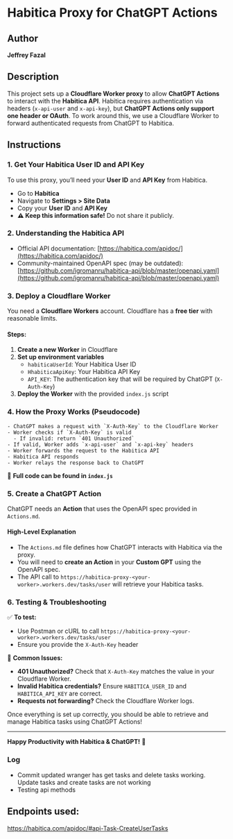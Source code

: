 # Habitica Proxy for ChatGPT Actions

## Author
**Jeffrey Fazal**

## Description
This project sets up a **Cloudflare Worker proxy** to allow **ChatGPT Actions** to interact with the **Habitica API**. Habitica requires authentication via headers (`x-api-user` and `x-api-key`), but **ChatGPT Actions only support one header or OAuth**. To work around this, we use a Cloudflare Worker to forward authenticated requests from ChatGPT to Habitica.

## Instructions
### 1. Get Your Habitica User ID and API Key
To use this proxy, you’ll need your **User ID** and **API Key** from Habitica.
- Go to **Habitica**
- Navigate to **Settings > Site Data**
- Copy your **User ID** and **API Key**
- **⚠️ Keep this information safe!** Do not share it publicly.

### 2. Understanding the Habitica API
- Official API documentation: [https://habitica.com/apidoc/](https://habitica.com/apidoc/)
- Community-maintained OpenAPI spec (may be outdated): [https://github.com/igromanru/habitica-api/blob/master/openapi.yaml](https://github.com/igromanru/habitica-api/blob/master/openapi.yaml)

### 3. Deploy a Cloudflare Worker
You need a **Cloudflare Workers** account. Cloudflare has a **free tier** with reasonable limits.

#### Steps:
1. **Create a new Worker** in Cloudflare
2. **Set up environment variables**
   - `habiticaUserId`: Your Habitica User ID
   - `HhabiticaApiKey`: Your Habitica API Key
   - `API_KEY`: The authentication key that will be required by ChatGPT (`X-Auth-Key`)
3. **Deploy the Worker** with the provided `index.js` script

### 4. How the Proxy Works (Pseudocode)
```plaintext
- ChatGPT makes a request with `X-Auth-Key` to the Cloudflare Worker
- Worker checks if `X-Auth-Key` is valid
  - If invalid: return `401 Unauthorized`
- If valid, Worker adds `x-api-user` and `x-api-key` headers
- Worker forwards the request to the Habitica API
- Habitica API responds
- Worker relays the response back to ChatGPT
```
📌 **Full code can be found in `index.js`**

### 5. Create a ChatGPT Action
ChatGPT needs an **Action** that uses the OpenAPI spec provided in `Actions.md`.

#### High-Level Explanation
- The `Actions.md` file defines how ChatGPT interacts with Habitica via the proxy.
- You will need to **create an Action** in your **Custom GPT** using the OpenAPI spec.
- The API call to `https://habitica-proxy-<your-worker>.workers.dev/tasks/user` will retrieve your Habitica tasks.

### 6. Testing & Troubleshooting
✅ **To test:**
- Use Postman or cURL to call `https://habitica-proxy-<your-worker>.workers.dev/tasks/user`
- Ensure you provide the `X-Auth-Key` header

🚨 **Common Issues:**
- **401 Unauthorized?** Check that `X-Auth-Key` matches the value in your Cloudflare Worker.
- **Invalid Habitica credentials?** Ensure `HABITICA_USER_ID` and `HABITICA_API_KEY` are correct.
- **Requests not forwarding?** Check the Cloudflare Worker logs.

Once everything is set up correctly, you should be able to retrieve and manage Habitica tasks using ChatGPT Actions!

---

**Happy Productivity with Habitica & ChatGPT!** 🚀


### Log

- Commit updated wranger has get tasks and delete tasks working. Update tasks and create tasks are not working
- Testing api methods

## Endpoints used:
https://habitica.com/apidoc/#api-Task-CreateUserTasks